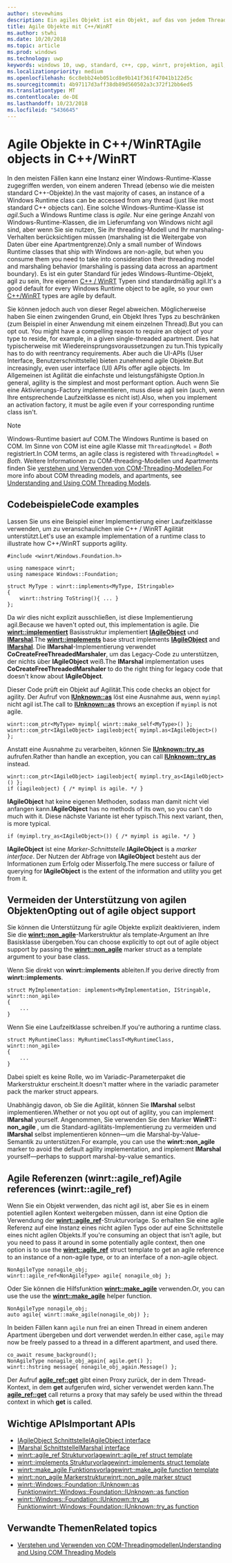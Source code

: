 ```yaml
---
author: stevewhims
description: Ein agiles Objekt ist ein Objekt, auf das von jedem Thread aus zugegriffen werden kann. Ihre C++/WinRT-Typen sind standardmäßig agil, aber Sie können diese Option deaktivieren.
title: Agile Objekte mit C++/WinRT
ms.author: stwhi
ms.date: 10/20/2018
ms.topic: article
ms.prod: windows
ms.technology: uwp
keywords: windows 10, uwp, standard, c++, cpp, winrt, projektion, agil, objekt, agilität, IAgileObject
ms.localizationpriority: medium
ms.openlocfilehash: 6cc8ebb24eb051cd8e9b141f361f47041b122d5c
ms.sourcegitcommit: 4b97117d3aff38db89d560502a3c372f12bb6ed5
ms.translationtype: MT
ms.contentlocale: de-DE
ms.lasthandoff: 10/23/2018
ms.locfileid: "5436645"
---
```

# <a name="agile-objects-in-cwinrt"></a><span data-ttu-id="ac975-105">Agile Objekte in C++/WinRT</span><span class="sxs-lookup"><span data-stu-id="ac975-105">Agile objects in C++/WinRT</span></span>

<span data-ttu-id="ac975-106">In den meisten Fällen kann eine Instanz einer Windows-Runtime-Klasse zugegriffen werden, von einem anderen Thread (ebenso wie die meisten standard C++-Objekte).</span><span class="sxs-lookup"><span data-stu-id="ac975-106">In the vast majority of cases, an instance of a Windows Runtime class can be accessed from any thread (just like most standard C++ objects can).</span></span> <span data-ttu-id="ac975-107">Eine solche Windows-Runtime-Klasse ist *agil*.</span><span class="sxs-lookup"><span data-stu-id="ac975-107">Such a Windows Runtime class is *agile*.</span></span> <span data-ttu-id="ac975-108">Nur eine geringe Anzahl von Windows-Runtime-Klassen, die im Lieferumfang von Windows nicht agil sind, aber wenn Sie sie nutzen, Sie ihr threading-Modell und Ihr marshaling-Verhalten berücksichtigen müssen (marshaling ist die Weitergabe von Daten über eine Apartmentgrenze).</span><span class="sxs-lookup"><span data-stu-id="ac975-108">Only a small number of Windows Runtime classes that ship with Windows are non-agile, but when you consume them you need to take into consideration their threading model and marshaling behavior (marshaling is passing data across an apartment boundary).</span></span> <span data-ttu-id="ac975-109">Es ist ein guter Standard für jedes Windows-Runtime-Objekt, agil zu sein, Ihre eigenen [C++ / WinRT](/windows/uwp/cpp-and-winrt-apis/intro-to-using-cpp-with-winrt) Typen sind standardmäßig agil.</span><span class="sxs-lookup"><span data-stu-id="ac975-109">It's a good default for every Windows Runtime object to be agile, so your own [C++/WinRT](/windows/uwp/cpp-and-winrt-apis/intro-to-using-cpp-with-winrt) types are agile by default.</span></span>

<span data-ttu-id="ac975-110">Sie können jedoch auch von dieser Regel abweichen. Möglicherweise haben Sie einen zwingenden Grund, ein Objekt Ihres Typs zu beschränken (zum Beispiel in einer Anwendung mit einem einzelnen Thread).</span><span class="sxs-lookup"><span data-stu-id="ac975-110">But you can opt out. You might have a compelling reason to require an object of your type to reside, for example, in a given single-threaded apartment.</span></span> <span data-ttu-id="ac975-111">Dies hat typischerweise mit Wiedereinsprungsvoraussetzungen zu tun.</span><span class="sxs-lookup"><span data-stu-id="ac975-111">This typically has to do with reentrancy requirements.</span></span> <span data-ttu-id="ac975-112">Aber auch die UI-APIs (User Interface, Benutzerschnittstelle) bieten zunehmend agile Objekte.</span><span class="sxs-lookup"><span data-stu-id="ac975-112">But increasingly, even user interface (UI) APIs offer agile objects.</span></span> <span data-ttu-id="ac975-113">Im Allgemeinen ist Agilität die einfachste und leistungsfähigste Option.</span><span class="sxs-lookup"><span data-stu-id="ac975-113">In general, agility is the simplest and most performant option.</span></span> <span data-ttu-id="ac975-114">Auch wenn Sie eine Aktivierungs-Factory implementieren, muss diese agil sein (auch, wenn Ihre entsprechende Laufzeitklasse es nicht ist).</span><span class="sxs-lookup"><span data-stu-id="ac975-114">Also, when you implement an activation factory, it must be agile even if your corresponding runtime class isn't.</span></span>

> [!NOTE]
> <span data-ttu-id="ac975-115">Windows-Runtime basiert auf COM.</span><span class="sxs-lookup"><span data-stu-id="ac975-115">The Windows Runtime is based on COM.</span></span> <span data-ttu-id="ac975-116">Im Sinne von COM ist eine agile Klasse mit `ThreadingModel` = *Both* registriert.</span><span class="sxs-lookup"><span data-stu-id="ac975-116">In COM terms, an agile class is registered with `ThreadingModel` = *Both*.</span></span> <span data-ttu-id="ac975-117">Weitere Informationen zu COM-threading-Modellen und Apartments finden Sie [verstehen und Verwenden von COM-Threading-Modellen](https://msdn.microsoft.com/library/ms809971).</span><span class="sxs-lookup"><span data-stu-id="ac975-117">For more info about COM threading models, and apartments, see [Understanding and Using COM Threading Models](https://msdn.microsoft.com/library/ms809971).</span></span>

## <a name="code-examples"></a><span data-ttu-id="ac975-118">Codebeispiele</span><span class="sxs-lookup"><span data-stu-id="ac975-118">Code examples</span></span>

<span data-ttu-id="ac975-119">Lassen Sie uns eine Beispiel einer Implementierung einer Laufzeitklasse verwenden, um zu veranschaulichen wie C++ / WinRT Agilität unterstützt.</span><span class="sxs-lookup"><span data-stu-id="ac975-119">Let's use an example implementation of a runtime class to illustrate how C++/WinRT supports agility.</span></span>

```cppwinrt
#include <winrt/Windows.Foundation.h>

using namespace winrt;
using namespace Windows::Foundation;

struct MyType : winrt::implements<MyType, IStringable>
{
    winrt::hstring ToString(){ ... }
};
```

<span data-ttu-id="ac975-120">Da wir dies nicht explizit ausschließen, ist diese Implementierung agil.</span><span class="sxs-lookup"><span data-stu-id="ac975-120">Because we haven't opted out, this implementation is agile.</span></span> <span data-ttu-id="ac975-121">Die [**winrt::implementiert**](/uwp/cpp-ref-for-winrt/implements) Basisstruktur implementiert [**IAgileObject**](https://msdn.microsoft.com/library/windows/desktop/hh802476) und [**IMarshal**](/windows/desktop/api/objidl/nn-objidl-imarshal).</span><span class="sxs-lookup"><span data-stu-id="ac975-121">The [**winrt::implements**](/uwp/cpp-ref-for-winrt/implements) base struct implements [**IAgileObject**](https://msdn.microsoft.com/library/windows/desktop/hh802476) and [**IMarshal**](/windows/desktop/api/objidl/nn-objidl-imarshal).</span></span> <span data-ttu-id="ac975-122">Die **IMarshal**-Implementierung verwendet **CoCreateFreeThreadedMarshaler**, um das Legacy-Code zu unterstützen, der nichts über **IAgileObject** weiß.</span><span class="sxs-lookup"><span data-stu-id="ac975-122">The **IMarshal** implementation uses **CoCreateFreeThreadedMarshaler** to do the right thing for legacy code that doesn't know about **IAgileObject**.</span></span>

<span data-ttu-id="ac975-123">Dieser Code prüft ein Objekt auf Agilität.</span><span class="sxs-lookup"><span data-stu-id="ac975-123">This code checks an object for agility.</span></span> <span data-ttu-id="ac975-124">Der Aufruf von [**IUnknown::as**](/uwp/cpp-ref-for-winrt/windows-foundation-iunknown#iunknownas-function) löst eine Ausnahme aus, wenn `myimpl` nicht agil ist.</span><span class="sxs-lookup"><span data-stu-id="ac975-124">The call to [**IUnknown::as**](/uwp/cpp-ref-for-winrt/windows-foundation-iunknown#iunknownas-function) throws an exception if `myimpl` is not agile.</span></span>

```cppwinrt
winrt::com_ptr<MyType> myimpl{ winrt::make_self<MyType>() };
winrt::com_ptr<IAgileObject> iagileobject{ myimpl.as<IAgileObject>() };
```

<span data-ttu-id="ac975-125">Anstatt eine Ausnahme zu verarbeiten, können Sie [**IUnknown::try_as**](/uwp/cpp-ref-for-winrt/windows-foundation-iunknown#iunknowntryas-function) aufrufen.</span><span class="sxs-lookup"><span data-stu-id="ac975-125">Rather than handle an exception, you can call [**IUnknown::try_as**](/uwp/cpp-ref-for-winrt/windows-foundation-iunknown#iunknowntryas-function) instead.</span></span>

```cppwinrt
winrt::com_ptr<IAgileObject> iagileobject{ myimpl.try_as<IAgileObject>() };
if (iagileobject) { /* myimpl is agile. */ }
```

<span data-ttu-id="ac975-126">**IAgileObject** hat keine eigenen Methoden, sodass man damit nicht viel anfangen kann.</span><span class="sxs-lookup"><span data-stu-id="ac975-126">**IAgileObject** has no methods of its own, so you can't do much with it.</span></span> <span data-ttu-id="ac975-127">Diese nächste Variante ist eher typisch.</span><span class="sxs-lookup"><span data-stu-id="ac975-127">This next variant, then, is more typical.</span></span>

```cppwinrt
if (myimpl.try_as<IAgileObject>()) { /* myimpl is agile. */ }
```

<span data-ttu-id="ac975-128">**IAgileObject** ist eine *Marker-Schnittstelle*.</span><span class="sxs-lookup"><span data-stu-id="ac975-128">**IAgileObject** is a *marker interface*.</span></span> <span data-ttu-id="ac975-129">Der Nutzen der Abfrage von **IAgileObject** besteht aus der Informationen zum Erfolg oder Misserfolg.</span><span class="sxs-lookup"><span data-stu-id="ac975-129">The mere success or failure of querying for **IAgileObject** is the extent of the information and utility you get from it.</span></span>

## <a name="opting-out-of-agile-object-support"></a><span data-ttu-id="ac975-130">Vermeiden der Unterstützung von agilen Objekten</span><span class="sxs-lookup"><span data-stu-id="ac975-130">Opting out of agile object support</span></span>

<span data-ttu-id="ac975-131">Sie können die Unterstützung für agile Objekte explizit deaktivieren, indem Sie die [**winrt::non_agile**](/uwp/cpp-ref-for-winrt/non_agile)-Markerstruktur als template-Argument an Ihre Basisklasse übergeben.</span><span class="sxs-lookup"><span data-stu-id="ac975-131">You can choose explicitly to opt out of agile object support by passing the [**winrt::non_agile**](/uwp/cpp-ref-for-winrt/non_agile) marker struct as a template argument to your base class.</span></span>

<span data-ttu-id="ac975-132">Wenn Sie direkt von **winrt::implements** ableiten.</span><span class="sxs-lookup"><span data-stu-id="ac975-132">If you derive directly from **winrt::implements**.</span></span>

```cppwinrt
struct MyImplementation: implements<MyImplementation, IStringable, winrt::non_agile>
{
    ...
}
```

<span data-ttu-id="ac975-133">Wenn Sie eine Laufzeitklasse schreiben.</span><span class="sxs-lookup"><span data-stu-id="ac975-133">If you're authoring a runtime class.</span></span>

```cppwinrt
struct MyRuntimeClass: MyRuntimeClassT<MyRuntimeClass, winrt::non_agile>
{
    ...
}
```

<span data-ttu-id="ac975-134">Dabei spielt es keine Rolle, wo im Variadic-Parameterpaket die Markerstruktur erscheint.</span><span class="sxs-lookup"><span data-stu-id="ac975-134">It doesn't matter where in the variadic parameter pack the marker struct appears.</span></span>

<span data-ttu-id="ac975-135">Unabhängig davon, ob Sie die Agilität, können Sie **IMarshal** selbst implementieren.</span><span class="sxs-lookup"><span data-stu-id="ac975-135">Whether or not you opt out of agility, you can implement **IMarshal** yourself.</span></span> <span data-ttu-id="ac975-136">Angenommen, Sie verwenden Sie den Marker **WinRT:: non_agile** , um die Standard-agilitäts-Implementierung zu vermeiden und **IMarshal** selbst implementieren können&mdash;um die Marshal-by-Value-Semantik zu unterstützen.</span><span class="sxs-lookup"><span data-stu-id="ac975-136">For example, you can use the **winrt::non_agile** marker to avoid the default agility implementation, and implement **IMarshal** yourself&mdash;perhaps to support marshal-by-value semantics.</span></span>

## <a name="agile-references-winrtagileref"></a><span data-ttu-id="ac975-137">Agile Referenzen (winrt::agile_ref)</span><span class="sxs-lookup"><span data-stu-id="ac975-137">Agile references (winrt::agile_ref)</span></span>

<span data-ttu-id="ac975-138">Wenn Sie ein Objekt verwenden, das nicht agil ist, aber Sie es in einem potentiell agilen Kontext weitergeben müssen, dann ist eine Option die Verwendung der [**winrt::agile_ref**](/uwp/cpp-ref-for-winrt/agile-ref)-Strukturvorlage. So erhalten Sie eine agile Referenz auf eine Instanz eines nicht agilen Typs oder auf eine Schnittstelle eines nicht agilen Objekts.</span><span class="sxs-lookup"><span data-stu-id="ac975-138">If you're consuming an object that isn't agile, but you need to pass it around in some potentially agile context, then one option is to use the [**winrt::agile_ref**](/uwp/cpp-ref-for-winrt/agile-ref) struct template to get an agile reference to an instance of a non-agile type, or to an interface of a non-agile object.</span></span>

```cppwinrt
NonAgileType nonagile_obj;
winrt::agile_ref<NonAgileType> agile{ nonagile_obj };
```

<span data-ttu-id="ac975-139">Oder Sie können die Hilfsfunktion [**winrt::make_agile**](/uwp/cpp-ref-for-winrt/make-agile) verwenden.</span><span class="sxs-lookup"><span data-stu-id="ac975-139">Or, you can use the use the [**winrt::make_agile**](/uwp/cpp-ref-for-winrt/make-agile) helper function.</span></span>

```cppwinrt
NonAgileType nonagile_obj;
auto agile{ winrt::make_agile(nonagile_obj) };
```

<span data-ttu-id="ac975-140">In beiden Fällen kann `agile` nun frei an einen Thread in einem anderen Apartment übergeben und dort verwendet werden.</span><span class="sxs-lookup"><span data-stu-id="ac975-140">In either case, `agile` may now be freely passed to a thread in a different apartment, and used there.</span></span>

```cppwinrt
co_await resume_background();
NonAgileType nonagile_obj_again{ agile.get() };
winrt::hstring message{ nonagile_obj_again.Message() };
```

<span data-ttu-id="ac975-141">Der Aufruf [**agile_ref::get**](/uwp/cpp-ref-for-winrt/agile-ref#agilerefget-function) gibt einen Proxy zurück, der in dem Thread-Kontext, in dem **get** aufgerufen wird, sicher verwendet werden kann.</span><span class="sxs-lookup"><span data-stu-id="ac975-141">The [**agile_ref::get**](/uwp/cpp-ref-for-winrt/agile-ref#agilerefget-function) call returns a proxy that may safely be used within the thread context in which **get** is called.</span></span>

## <a name="important-apis"></a><span data-ttu-id="ac975-142">Wichtige APIs</span><span class="sxs-lookup"><span data-stu-id="ac975-142">Important APIs</span></span>

* [<span data-ttu-id="ac975-143">IAgileObject Schnittstelle</span><span class="sxs-lookup"><span data-stu-id="ac975-143">IAgileObject interface</span></span>](https://msdn.microsoft.com/library/windows/desktop/hh802476)
* [<span data-ttu-id="ac975-144">IMarshal Schnittstelle</span><span class="sxs-lookup"><span data-stu-id="ac975-144">IMarshal interface</span></span>](https://docs.microsoft.com/previous-versions/windows/embedded/ms887993)
* [<span data-ttu-id="ac975-145">winrt::agile_ref Strukturvorlage</span><span class="sxs-lookup"><span data-stu-id="ac975-145">winrt::agile_ref struct template</span></span>](/uwp/cpp-ref-for-winrt/agile-ref)
* [<span data-ttu-id="ac975-146">winrt::implements Strukturvorlage</span><span class="sxs-lookup"><span data-stu-id="ac975-146">winrt::implements struct template</span></span>](/uwp/cpp-ref-for-winrt/implements)
* [<span data-ttu-id="ac975-147">winrt::make_agile Funktionsvorlage</span><span class="sxs-lookup"><span data-stu-id="ac975-147">winrt::make_agile function template</span></span>](/uwp/cpp-ref-for-winrt/make-agile)
* [<span data-ttu-id="ac975-148">winrt::non_agile Markerstruktur</span><span class="sxs-lookup"><span data-stu-id="ac975-148">winrt::non_agile marker struct</span></span>](/uwp/cpp-ref-for-winrt/non_agile)
* [<span data-ttu-id="ac975-149">winrt::Windows::Foundation::IUnknown::as Funktion</span><span class="sxs-lookup"><span data-stu-id="ac975-149">winrt::Windows::Foundation::IUnknown::as function</span></span>](/uwp/cpp-ref-for-winrt/windows-foundation-iunknown#iunknownas-function)
* [<span data-ttu-id="ac975-150">winrt::Windows::Foundation::IUnknown::try_as Funktion</span><span class="sxs-lookup"><span data-stu-id="ac975-150">winrt::Windows::Foundation::IUnknown::try_as function</span></span>](/uwp/cpp-ref-for-winrt/windows-foundation-iunknown#iunknowntryas-function)

## <a name="related-topics"></a><span data-ttu-id="ac975-151">Verwandte Themen</span><span class="sxs-lookup"><span data-stu-id="ac975-151">Related topics</span></span>

* [<span data-ttu-id="ac975-152">Verstehen und Verwenden von COM-Threadingmodellen</span><span class="sxs-lookup"><span data-stu-id="ac975-152">Understanding and Using COM Threading Models</span></span>](https://msdn.microsoft.com/library/ms809971)
